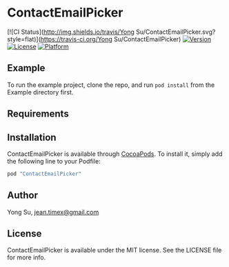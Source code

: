 # ContactEmailPicker

[![CI Status](http://img.shields.io/travis/Yong Su/ContactEmailPicker.svg?style=flat)](https://travis-ci.org/Yong Su/ContactEmailPicker)
[![Version](https://img.shields.io/cocoapods/v/ContactEmailPicker.svg?style=flat)](http://cocoapods.org/pods/ContactEmailPicker)
[![License](https://img.shields.io/cocoapods/l/ContactEmailPicker.svg?style=flat)](http://cocoapods.org/pods/ContactEmailPicker)
[![Platform](https://img.shields.io/cocoapods/p/ContactEmailPicker.svg?style=flat)](http://cocoapods.org/pods/ContactEmailPicker)

## Example

To run the example project, clone the repo, and run `pod install` from the Example directory first.

## Requirements

## Installation

ContactEmailPicker is available through [CocoaPods](http://cocoapods.org). To install
it, simply add the following line to your Podfile:

```ruby
pod "ContactEmailPicker"
```

## Author

Yong Su, jean.timex@gmail.com

## License

ContactEmailPicker is available under the MIT license. See the LICENSE file for more info.

